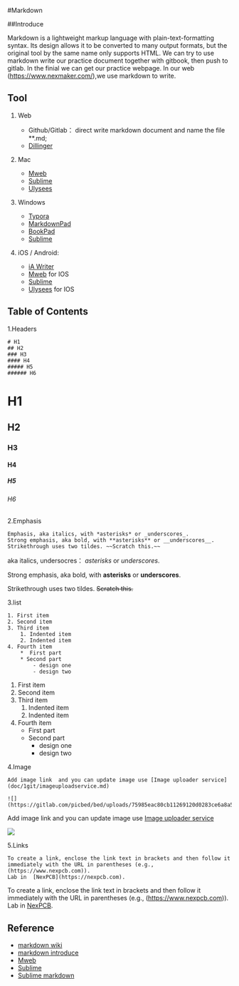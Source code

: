 #Markdown

##Introduce

Markdown is a lightweight markup language with plain-text-formatting syntax. Its design allows it to be converted to many output formats, but the original tool by the same name only supports HTML. 
We can try to use markdown write our practice document together with gitbook, then push to gitlab. In the finial we can get our practice webpage.
In our web (https://www.nexmaker.com/),we use markdown to write.

## Tool

1. Web

	* Github/Gitlab： direct write markdown document and name the file  **.md;
	* [Dillinger](https://dillinger.io/)

2. Mac 

	* [Mweb](https://zh.mweb.im/) 
	* [Sublime](https://www.sublimetext.com/)
	* [Ulysees](https://ulysses.app/)




3. Windows

	* [Typora](https://www.typora.io/)
	* [MarkdownPad](http://www.markdownpad.com/)
	* [BookPad](https://www.microsoft.com/store/apps/9N6P5ZH2SJSX)
	* [Sublime](https://www.sublimetext.com/)

4. iOS / Android: 

	* [iA Writer](https://ia.net/writer)
	* [Mweb](https://zh.mweb.im/)  for IOS
	* [Sublime](https://www.sublimetext.com/)
	* [Ulysees](https://ulysses.app/) for IOS



 

## Table of Contents

1.Headers


```
# H1
## H2
### H3
#### H4
##### H5
###### H6
```
# H1
## H2
### H3
#### H4
##### H5
###### H6

2.Emphasis

```
Emphasis, aka italics, with *asterisks* or _underscores_.
Strong emphasis, aka bold, with **asterisks** or __underscores__.
Strikethrough uses two tildes. ~~Scratch this.~~
```

 aka italics, undersocres： *asterisks* or _underscores_.

Strong emphasis, aka bold, with **asterisks** or __underscores__.

Strikethrough uses two tildes. ~~Scratch this.~~


3.list

```
1. First item
2. Second item
3. Third item
    1. Indented item
    2. Indented item
4. Fourth item
    *  First part
    * Second part
        - design one
        - design two
```

1. First item
2. Second item
3. Third item
    1. Indented item
    2. Indented item
4. Fourth item
    *  First part
    * Second part
        - design one
        - design two


4.Image

```
Add image link  and you can update image use [Image uploader service](doc/1git/imageuploadservice.md)

![](https://gitlab.com/picbed/bed/uploads/75985eac80cb11269120d0283ce6a8a5/logo.png)
```
Add image link  and you can update image use [Image uploader service](doc/1git/imageuploadservice.md)

![](https://gitlab.com/picbed/bed/uploads/75985eac80cb11269120d0283ce6a8a5/logo.png)

5.Links

```
To create a link, enclose the link text in brackets and then follow it immediately with the URL in parentheses (e.g., (https://www.nexpcb.com)).
Lab in  [NexPCB](https://nexpcb.com).

```

To create a link, enclose the link text in brackets and then follow it immediately with the URL in parentheses (e.g., (https://www.nexpcb.com)).
Lab in  [NexPCB](https://nexpcb.com).


## Reference

* [markdown wiki](https://en.wikipedia.org/wiki/Markdown)
* [markdown introduce](https://www.markdownguide.org/)
* [Mweb](https://zh.mweb.im/) 
* [Sublime](https://www.sublimetext.com/)
* [Sublime markdown](https://github.com/SublimeText-Markdown/MarkdownEditing)







  





